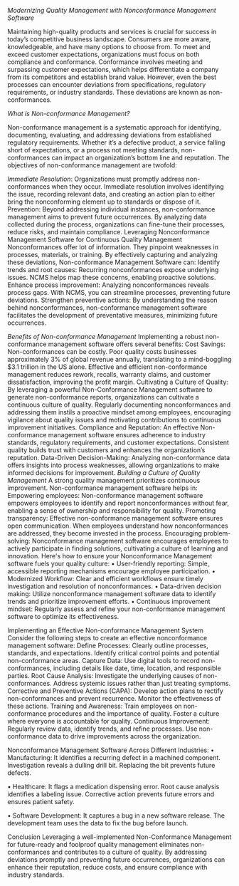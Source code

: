*Modernizing Quality Management with Nonconformance Management Software*

Maintaining high-quality products and services is crucial for success in today’s competitive business landscape. Consumers are more aware, knowledgeable, and have many options to choose from. To meet and exceed customer expectations, organizations must focus on both compliance and conformance. Conformance involves meeting and surpassing customer expectations, which helps differentiate a company from its competitors and establish brand value. However, even the best processes can encounter deviations from specifications, regulatory requirements, or industry standards. These deviations are known as non-conformances. 


*What is Non-conformance Management?*

Non-conformance management is a systematic approach for identifying, documenting, evaluating, and addressing deviations from established regulatory requirements. Whether it’s a defective product, a service falling short of expectations, or a process not meeting standards, non-conformances can impact an organization’s bottom line and reputation. The objectives of non-conformance management are twofold:

_Immediate Resolution_: Organizations must promptly address non-conformances when they occur.  Immediate resolution involves identifying the issue, recording relevant data, and creating an action plan to either bring the nonconforming element up to standards or dispose of it.
Prevention: Beyond addressing individual instances, non-conformance management aims to prevent future occurrences. By analyzing data collected during the process, organizations can fine-tune their processes, reduce risks, and maintain compliance.
Leveraging Nonconformance Management Software for Continuous Quality Management 
Nonconformances offer lot of information. They pinpoint weaknesses in processes, materials, or training. By effectively capturing and analyzing these deviations, Non-conformance Management Software can: 
Identify trends and root causes: Recurring nonconformances expose underlying issues. NCMS helps map these concerns, enabling proactive solutions.
Enhance process improvement: Analyzing nonconformances reveals process gaps. With NCMS, you can streamline processes, preventing future deviations.
Strengthen preventive actions: By understanding the reason behind nonconformances, non-conformance management software facilitates the development of preventative measures, minimizing future occurrences.

*Benefits of Non-conformance Management*
Implementing a robust non-conformance management  software offers several benefits:
Cost Savings: Non-conformances can be costly. Poor quality costs businesses approximately 3% of global revenue annually, translating to a mind-boggling $3.1 trillion in the US alone. Effective and efficient non-conformance management reduces rework, recalls, warranty claims, and customer dissatisfaction, improving the profit margin.
Cultivating a Culture of Quality: By leveraging a powerful Non-Conformance Management software to generate non-conformance reports, organizations can cultivate a continuous culture of quality. Regularly documenting nonconformances and addressing them instils a proactive mindset among employees, encouraging vigilance about quality issues and motivating contributions to continuous improvement initiatives.
Compliance and Reputation: An effective Non-conformance management software ensures adherence to industry standards, regulatory requirements, and customer expectations. Consistent quality builds trust with customers and enhances the organization’s reputation.
Data-Driven Decision-Making: Analyzing non-conformance data offers insights into process weaknesses, allowing organizations to make informed decisions for improvement.
*Building a Culture of Quality Management*
A strong quality management prioritizes continuous improvement. Non-conformance management software helps in:
Empowering employees: Non-conformance management software empowers employees to identify and report nonconformances without fear, enabling a sense of ownership  and responsibility for quality.
Promoting transparency: Effective non-conformance management software ensures open communication. When employees understand how nonconformances are addressed, they become invested in the process.
Encouraging problem-solving: Nonconformance management software encourages employees to actively participate in finding solutions, cultivating a culture of learning and innovation.
Here's how to ensure your Nonconformance Management software fuels your quality culture:
•	User-friendly reporting: Simple, accessible reporting mechanisms encourage employee participation.
•	Modernized Workflow: Clear and efficient workflows ensure timely investigation and resolution of nonconformances.
•	Data-driven decision making: Utilize nonconformance management software data to identify trends and prioritize improvement efforts.
•	Continuous improvement mindset: Regularly assess and refine your non-conformance management software to optimize its effectiveness.

Implementing an Effective Non-conformance Management System
Consider the following steps to create an effective nonconformance management software:
Define Processes: Clearly outline processes, standards, and expectations. Identify critical control points and potential non-conformance areas.
Capture Data: Use digital tools to record non-conformances, including details like date, time, location, and responsible parties.
Root Cause Analysis: Investigate the underlying causes of non-conformances. Address systemic issues rather than just treating symptoms.
Corrective and Preventive Actions (CAPA): Develop action plans to rectify non-conformances and prevent recurrence. Monitor the effectiveness of these actions.
Training and Awareness: Train employees on non-conformance procedures and the importance of quality. Foster a culture where everyone is accountable for quality.
Continuous Improvement: Regularly review data, identify trends, and refine processes. Use non-conformance data to drive improvements across the organization.

Nonconformance Management Software Across Different Industries:
•	Manufacturing: It identifies a recurring defect in a machined component. Investigation reveals a dulling drill bit. Replacing the bit prevents future defects.

•	Healthcare: It flags a medication dispensing error. Root cause analysis identifies a labeling issue. Corrective action prevents future errors and ensures patient safety.


•	Software Development: It captures a bug in a new software release. The development team uses the data to fix the bug before launch.

Conclusion
Leveraging a well-implemented Non-Conformance Management for future-ready and foolproof quality management eliminates non-conformances and contributes to a culture of quality. By addressing deviations promptly and preventing future occurrences, organizations can enhance their reputation, reduce costs, and ensure compliance with industry standards.  

